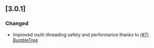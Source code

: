 ## [3.0.1]

### Changed

- Improved multi-threading safety and performance thanks to [(#7)](https://github.com/ErrorMikey/AcceleratedDecay/pull/7) [BumbleTree](https://github.com/BumbleTree)
